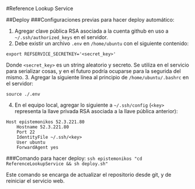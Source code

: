 #Reference Lookup Service

##Deploy
###Configuraciones previas para hacer deploy automático:
1. Agregar clave pública RSA asociada a la cuenta github en uso a `~/.ssh/authorized_keys` en el servidor.
2. Debe existir un archivo `.env` en `/home/ubuntu` con el siguiente contenido:
```
export REFSERVICE_SECRETKEY='<secret_key>'
```
Donde `<secret_key>` es un string aleatorio y secreto. Se utiliza en el servicio para serializar cosas, y en el futuro podría ocuparse para la segurida del mismo.
3. Agregar la siguiente línea al principio de `/home/ubuntu/.bashrc` en el servidor:
```
source ./.env
```
4. En el equipo local, agregar lo siguiente a `~/.ssh/config` (`<key>` representa la llave privada RSA asociada a la llave pública anterior):
```
Host epistemonikos 52.3.221.80
    Hostname 52.3.221.80
    Port 22
    IdentityFile ~/.ssh/<key>
    User ubuntu
    ForwardAgent yes
```

###Comando para hacer deploy:
`ssh epistemonikos "cd ReferenceLookupService && sh deploy.sh"`

Este comando se encarga de actualizar el repositorio desde git, y de 
reiniciar el servicio web.
